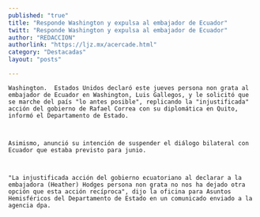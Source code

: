 ```yaml
---
published: "true"
title: "Responde Washington y expulsa al embajador de Ecuador"
twitt: "Responde Washington y expulsa al embajador de Ecuador"
author: "REDACCION"
authorlink: "https://ljz.mx/acercade.html"
category: "Destacadas"
layout: "posts"

---
```



  
    Washington.  Estados Unidos declaró este jueves persona non grata al embajador de Ecuador en Washington, Luis Gallegos, y le solicitó que se marche del país "lo antes posible", replicando la "injustificada" acción del gobierno de Rafael Correa con su diplomática en Quito, informó el Departamento de Estado.
  
  
  
    Asimismo, anunció su intención de suspender el diálogo bilateral con Ecuador que estaba previsto para junio.
  
  
  
    "La injustificada acción del gobierno ecuatoriano al declarar a la embajadora (Heather) Hodges persona non grata no nos ha dejado otra opción que esta acción recíproca", dijo la oficina para Asuntos Hemisféricos del Departamento de Estado en un comunicado enviado a la agencia dpa.
  

